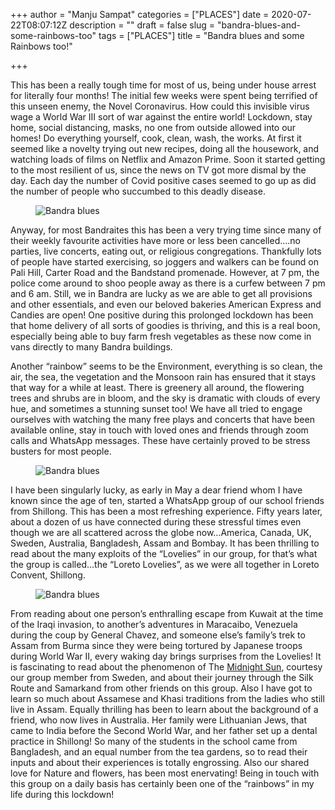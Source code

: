 +++
author = "Manju Sampat"
categories = ["PLACES"]
date = 2020-07-22T08:07:12Z
description = ""
draft = false
slug = "bandra-blues-and-some-rainbows-too"
tags = ["PLACES"]
title = "Bandra blues and some Rainbows too!"

+++


<p>This has been a really tough time for most of us, being under house arrest for literally four months! The initial few weeks were spent being terrified of this unseen enemy, the Novel Coronavirus. How could this invisible virus wage a World War III sort of war against the entire world! Lockdown, stay home, social distancing, masks, no one from outside allowed into our homes! Do everything yourself, cook, clean, wash, the works. At first it seemed like a novelty trying out new recipes, doing all the housework, and watching loads of films on Netflix and Amazon Prime. Soon it started getting to the most resilient of us, since the news on TV got more dismal by the day. Each day the number of Covid positive cases seemed to go up as did the number of people who succumbed to this deadly disease.</p>
<figure class="image regular "><picture style=""><source srcset="https://images.storychief.com/account_4266/IMG_5803_3035bb97703419de848a3be39e04e9f7_800.JPG 1x" media="(max-width: 768px)" /><source srcset="https://images.storychief.com/account_4266/IMG_5803_3035bb97703419de848a3be39e04e9f7_800.JPG 1x" media="(min-width: 769px)" /><img style="" alt="Bandra blues" src="https://i0.wp.com/images.storychief.com/account_4266/IMG_5803_3035bb97703419de848a3be39e04e9f7_800.JPG?w=850&#038;ssl=1" data-recalc-dims="1" /></picture></figure>
<p>Anyway, for most Bandraites this has been a very trying time since many of their weekly favourite activities have more or less been cancelled&#8230;.no parties, live concerts, eating out, or religious congregations. Thankfully lots of people have started exercising, so joggers and walkers can be found on Pali Hill, Carter Road and the Bandstand promenade. However, at 7 pm, the police come around to shoo people away as there is a curfew between 7 pm and 6 am. Still, we in Bandra are lucky as we are able to get all provisions and other essentials, and even our beloved bakeries American Express and Candies are open! One positive during this prolonged lockdown has been that home delivery of all sorts of goodies is thriving, and this is a real boon, especially being able to buy farm fresh vegetables as these now come in vans directly to many Bandra buildings.</p>
<p>Another “rainbow” seems to be the Environment, everything is so clean, the air, the sea, the vegetation and the Monsoon rain has ensured that it stays that way for a while at least. There is greenery all around, the flowering trees and shrubs are in bloom, and the sky is dramatic with clouds of every hue, and sometimes a stunning sunset too! We have all tried to engage ourselves with watching the many free plays and concerts that have been available online, stay in touch with loved ones and friends through zoom calls and WhatsApp messages. These have certainly proved to be stress busters for most people.</p>
<figure class="image regular "><picture style=""><source srcset="https://images.storychief.com/account_4266/IMG_5805_064cfc01c713754b0a42c6ee86c21eac_800.JPG 1x" media="(max-width: 768px)" /><source srcset="https://images.storychief.com/account_4266/IMG_5805_064cfc01c713754b0a42c6ee86c21eac_800.JPG 1x" media="(min-width: 769px)" /><img style="" alt="Bandra blues" src="https://i1.wp.com/images.storychief.com/account_4266/IMG_5805_064cfc01c713754b0a42c6ee86c21eac_800.JPG?w=850&#038;ssl=1" data-recalc-dims="1" /></picture></figure>
<p>I have been singularly lucky, as early in May a dear friend whom I have known since the age of ten, started a WhatsApp group of our school friends from Shillong. This has been a most refreshing experience. Fifty years later, about a dozen of us have connected during these stressful times even though we are all scattered across the globe now&#8230;America, Canada, UK, Sweden, Australia, Bangladesh, Assam and Bombay. It has been thrilling to read about the many exploits of the “Lovelies” in our group, for that’s what the group is called&#8230;the “Loreto Lovelies”, as we were all together in Loreto Convent, Shillong.</p>
<figure class="image regular "><picture style=""><source srcset="https://images.storychief.com/account_4266/IMG_5806_a91fa6d2f0b941242017a6b24be12346_800.JPG 1x" media="(max-width: 768px)" /><source srcset="https://images.storychief.com/account_4266/IMG_5806_a91fa6d2f0b941242017a6b24be12346_800.JPG 1x" media="(min-width: 769px)" /><img style="" alt="Bandra blues" src="https://i1.wp.com/images.storychief.com/account_4266/IMG_5806_a91fa6d2f0b941242017a6b24be12346_800.JPG?w=850&#038;ssl=1" data-recalc-dims="1" /></picture></figure>
<p>From reading about one person’s enthralling escape from Kuwait at the time of the Iraqi invasion, to another’s adventures in Maracaibo, Venezuela during the coup by General Chavez, and someone else’s family’s trek to Assam from Burma since they were being tortured by Japanese troops during World War II, every waking day brings surprises from the Lovelies! It is fascinating to read about the phenomenon of The <a   href="https://app.storychief.io/urban-wiz/stories/159651/2020-07-27%2000:00:00%20IST">Midnight Sun</a>, courtesy our group member from Sweden, and about their journey through the Silk Route and Samarkand from other friends on this group. Also I have got to learn so much about Assamese and Khasi traditions from the ladies who still live in Assam. Equally thrilling has been to learn about the background of a friend, who now lives in Australia. Her family were Lithuanian Jews, that came to India before the Second World War, and her father set up a dental practice in Shillong! So many of the students in the school came from Bangladesh, and an equal number from the tea gardens, so to read their inputs and about their experiences is totally engrossing. Also our shared love for Nature and flowers, has been most enervating! Being in touch with this group on a daily basis has certainly been one of the “rainbows” in my life during this lockdown!</p>
<p><!-- strchf script --><script>        if(window.strchfSettings === undefined) window.strchfSettings = {};    window.strchfSettings.stats = {url: "https://urban-wiz.storychief.io/bandra-blues-and-some-rainbows-too?id=1875146068&type=2",title: "Bandra blues and some Rainbows too!",id: "5898643e-cb57-4197-adf1-22d855b8bf1d"};            (function(d, s, id) {      var js, sjs = d.getElementsByTagName(s)[0];      if (d.getElementById(id)) {window.strchf.update(); return;}      js = d.createElement(s); js.id = id;      js.src = "https://d37oebn0w9ir6a.cloudfront.net/scripts/v0/strchf.js";      js.async = true;      sjs.parentNode.insertBefore(js, sjs);    }(document, 'script', 'storychief-jssdk'))    </script><!-- End strchf script --></p>



